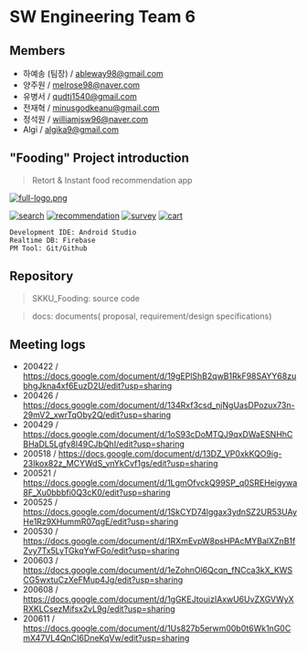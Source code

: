 SW Engineering Team 6
========================
Members
-
- 하예송 (팀장) / ableway98@gmail.com
- 양주원 / melrose98@naver.com
- 유병서 / qudtj1540@gmail.com
- 전재혁 / minusgodkeanu@gmail.com
- 정석원 / williamjsw96@naver.com
- Algi / algika9@gmail.com

"Fooding" Project introduction
-
> Retort & Instant food recommendation app

[![full-logo.png](https://i.postimg.cc/brR79Ssz/full-logo.png)](https://postimg.cc/vxc2QBrj)

<a href="https://imgbb.com/"><img src="https://i.ibb.co/f2zNHWd/search.png" alt="search" border="0"></a>
<a href="https://imgbb.com/"><img src="https://i.ibb.co/nQQ6NsJ/recommendation.png" alt="recommendation" border="0"></a>
<a href="https://imgbb.com/"><img src="https://i.ibb.co/fVRJ4c1/survey.png" alt="survey" border="0"></a>
<a href="https://imgbb.com/"><img src="https://i.ibb.co/rxYrFR2/cart.png" alt="cart" border="0"></a>

```shell
Development IDE: Android Studio
Realtime DB: Firebase
PM Tool: Git/Github
```
Repository
-
> SKKU_Fooding: source code

> docs: documents( proposal, requirement/design specifications)


Meeting logs
-
- 200422 / https://docs.google.com/document/d/19gEPlShB2qwB1RkF98SAYY68zubhgJkna4xf6EuzD2U/edit?usp=sharing
- 200426 / https://docs.google.com/document/d/134Rxf3csd_njNgUasDPozux73n-29mV2_xwrTqOby2Q/edit?usp=sharing
- 200429 / https://docs.google.com/document/d/1oS93cDoMTQJ9qxDWaESNHhCBHaDL5Lgfy8l49CJbQhI/edit?usp=sharing
- 200518 / https://docs.google.com/document/d/13DZ_VP0xkKQO9ig-23Ikox82z_MCYWdS_vnYkCvf1gs/edit?usp=sharing
- 200521 / https://docs.google.com/document/d/1LgmOfvckQ99SP_q0SREHeigywa8F_Xu0bbbfi0Q3cK0/edit?usp=sharing
- 200525 / https://docs.google.com/document/d/1SkCYD74lggax3ydnSZ2UR53UAyHe1Rz9XHummR07qgE/edit?usp=sharing
- 200530 / https://docs.google.com/document/d/1RXmEvpW8psHPAcMYBalXZnB1fZvy7Tx5LyTGkqYwFGo/edit?usp=sharing
- 200603 / https://docs.google.com/document/d/1eZohnOl6Qcqn_fNCca3kX_KWSCG5wxtuCzXeFMup4Jg/edit?usp=sharing
- 200608 / https://docs.google.com/document/d/1gGKEJtouizIAxwU6UvZXGVWyXRXKLCsezMifsx2vL9g/edit?usp=sharing
- 200611 / https://docs.google.com/document/d/1Us827b5erwm00b0t6Wk1nG0CmX47VL4QnCI6DneKqVw/edit?usp=sharing
